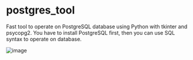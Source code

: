 # postgres_tool

Fast tool to operate on PostgreSQL database using Python with tkinter and psycopg2. You have to install PostgreSQL first, then you can use SQL syntax to operate on database.

![image](https://user-images.githubusercontent.com/117441020/208976518-075ea959-e270-4150-adb2-b478eff15644.png)

